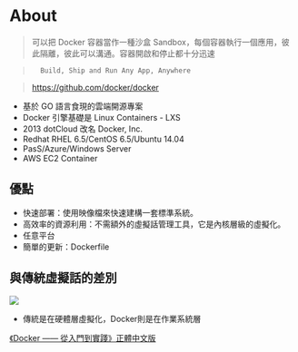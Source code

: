 # About

> 可以把 Docker 容器當作一種沙盒 Sandbox，每個容器執行一個應用，彼此隔離，彼此可以溝通。容器開啟和停止都十分迅速

>		Build, Ship and Run Any App, Anywhere

>	https://github.com/docker/docker

* 基於 GO 語言食現的雲端開源專案
* Docker 引擎基礎是 Linux Containers - LXS
* 2013 dotCloud 改名 Docker, Inc.
* Redhat RHEL 6.5/CentOS 6.5/Ubuntu 14.04
* PasS/Azure/Windows Server
* AWS EC2 Container

## 優點

* 快速部署：使用映像檔來快速建構一套標準系統。
* 高效率的資源利用：不需額外的虛擬話管理工具，它是內核層級的虛擬化。
* 任意平台
* 簡單的更新：Dockerfile

## 與傳統虛擬話的差別

![](http://image.slidesharecdn.com/dockerfromscratch-160208083101/95/docker-from-scratch-9-638.jpg?cb=1454920342)

* 傳統是在硬體層虛擬化，Docker則是在作業系統層

[
《Docker —— 從入門到實踐­》正體中文版](https://philipzheng.gitbooks.io/docker_practice/content/introduction/)
	
	
	


	
